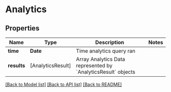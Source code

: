# Analytics

## Properties
Name | Type | Description | Notes
------------ | ------------- | ------------- | -------------
**time** | **Date** | Time analytics query ran | 
**results** | [AnalyticsResult] | Array Analytics Data represented by &#x60;AnalyticsResult&#x60; objects | 

[[Back to Model list]](../README.md#documentation-for-models) [[Back to API list]](../README.md#documentation-for-api-endpoints) [[Back to README]](../README.md)


